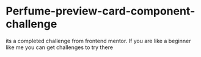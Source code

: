 # Perfume-preview-card-component-challenge
its a completed challenge from frontend mentor.
If you are like a beginner like me you can get challenges to try there
